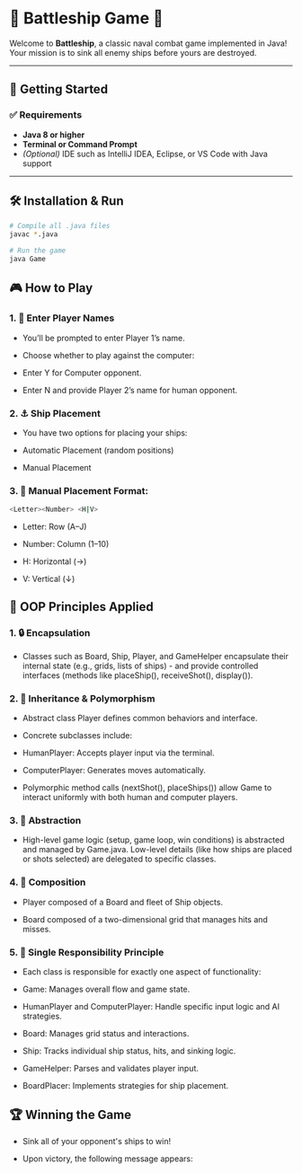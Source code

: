# 🚢 Battleship Game 🎉

Welcome to **Battleship**, a classic naval combat game implemented in Java! Your mission is to sink all enemy ships before yours are destroyed.

---

## 🚀 Getting Started

### ✅ Requirements

- **Java 8 or higher**
- **Terminal or Command Prompt**
- _(Optional)_ IDE such as IntelliJ IDEA, Eclipse, or VS Code with Java support

---

## 🛠 Installation & Run

```bash
# Compile all .java files
javac *.java

# Run the game
java Game
```

## 🎮 How to Play

### 1. 📝 Enter Player Names

- You’ll be prompted to enter Player 1’s name.

- Choose whether to play against the computer:

- Enter Y for Computer opponent.

- Enter N and provide Player 2’s name for human opponent.

### 2. ⚓ Ship Placement

- You have two options for placing your ships:

- Automatic Placement (random positions)

- Manual Placement

### 3. 📍 Manual Placement Format:

```bash
<Letter><Number> <H|V>
```

- Letter: Row (A–J)

- Number: Column (1–10)

- H: Horizontal (→)

- V: Vertical (↓)

## 🧩 OOP Principles Applied

### 1. 🔒 Encapsulation

- Classes such as Board, Ship, Player, and GameHelper encapsulate their internal state (e.g., grids, lists of ships) - and provide controlled interfaces (methods like placeShip(), receiveShot(), display()).

### 2. 🔄 Inheritance & Polymorphism

- Abstract class Player defines common behaviors and interface.

- Concrete subclasses include:

- HumanPlayer: Accepts player input via the terminal.

- ComputerPlayer: Generates moves automatically.

- Polymorphic method calls (nextShot(), placeShips()) allow Game to interact uniformly with both human and computer players.

### 3. 🎯 Abstraction

- High-level game logic (setup, game loop, win conditions) is abstracted and managed by Game.java. Low-level details (like how ships are placed or shots selected) are delegated to specific classes.

### 4. 🧱 Composition

- Player composed of a Board and fleet of Ship objects.

- Board composed of a two-dimensional grid that manages hits and misses.

### 5. 📌 Single Responsibility Principle

- Each class is responsible for exactly one aspect of functionality:

- Game: Manages overall flow and game state.

- HumanPlayer and ComputerPlayer: Handle specific input logic and AI strategies.

- Board: Manages grid status and interactions.

- Ship: Tracks individual ship status, hits, and sinking logic.

- GameHelper: Parses and validates player input.

- BoardPlacer: Implements strategies for ship placement.

## 🏆 Winning the Game

- Sink all of your opponent's ships to win!

- Upon victory, the following message appears:
